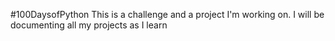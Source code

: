 #100DaysofPython
This is a challenge and a project I'm working on. I will be documenting all my projects as I learn
